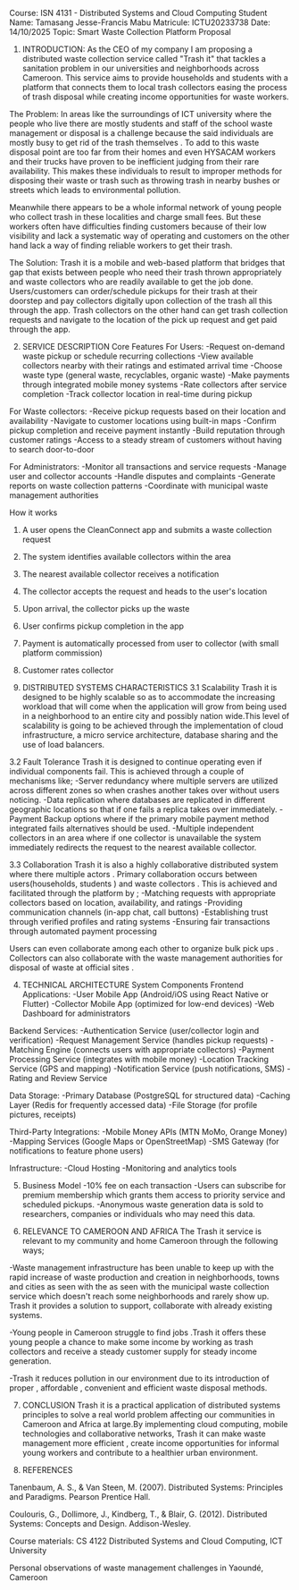 Course: ISN 4131 - Distributed Systems and Cloud Computing 
Student Name: Tamasang Jesse-Francis Mabu 
Matricule: ICTU20233738
Date: 14/10/2025
Topic: Smart Waste Collection Platform Proposal 

1. INTRODUCTION:
As the CEO of my company I am proposing a distributed waste collection service called "Trash it" that tackles a sanitation problem in our universities and neighborhoods across Cameroon. This service aims to provide households and students with a platform that connects them to local trash collectors easing the process of trash disposal while creating income opportunities for waste workers. 

The Problem:
In areas like the surroundings of ICT university where the people who live there are mostly students and staff of the school waste management or disposal is a challenge because the said individuals are mostly busy to get rid of the trash themselves . To add to this waste disposal point are too far from their homes and even HYSACAM workers and their trucks have proven to be inefficient judging from their rare availability. This makes these individuals to result to improper methods for disposing their waste or trash such as throwing trash in nearby bushes or streets which leads to environmental pollution.

Meanwhile there appears to be a whole informal network of young people who collect trash in these localities and charge small fees. But these workers often have difficulties finding customers because of their low visibility and lack a systematic way of operating and customers on the other hand lack a way of finding reliable workers to get their trash.

The Solution:
Trash it is a mobile and web-based platform that bridges that gap that exists between people who need their trash thrown appropriately and waste collectors who are readily available to get the job done. Users/customers can order/schedule pickups for their trash at their doorstep and pay collectors digitally upon collection of the trash all this through the app. Trash collectors on the other hand can get trash collection requests and navigate to the location of the pick up request and get paid through the app. 

2. SERVICE DESCRIPTION 
Core Features 
For Users:
-Request on-demand waste pickup or schedule recurring collections
-View available collectors nearby with their ratings and estimated arrival time
-Choose waste type (general waste, recyclables, organic waste)
-Make payments through integrated mobile money systems
-Rate collectors after service completion
-Track collector location in real-time during pickup

For Waste collectors:
-Receive pickup requests based on their location and availability
-Navigate to customer locations using built-in maps
-Confirm pickup completion and receive payment instantly
-Build reputation through customer ratings
-Access to a steady stream of customers without having to search door-to-door

For Administrators:
-Monitor all transactions and service requests
-Manage user and collector accounts
-Handle disputes and complaints
-Generate reports on waste collection patterns
-Coordinate with municipal waste management authorities

How it works 
1. A user opens the CleanConnect app and submits a waste collection request
2. The system identifies available collectors within the area
3. The nearest available collector receives a notification
4. The collector accepts the request and heads to the user's location
5. Upon arrival, the collector picks up the waste
6. User confirms pickup completion in the app
7. Payment is automatically processed from user to collector (with small platform commission)
8. Customer rates collector 

3. DISTRIBUTED SYSTEMS CHARACTERISTICS 
3.1 Scalability 
Trash it is designed to be highly scalable so as to accommodate the increasing workload that will come when the application will grow from being used in a neighborhood to an entire city and possibly nation wide.This level of scalability is going to be achieved through the implementation of cloud infrastructure, a micro service architecture, database sharing and the use of load balancers.

3.2 Fault Tolerance 
Trash it is designed to continue operating even if individual components fail. This is achieved through a couple of mechanisms like; 
-Server redundancy where multiple servers are utilized across different zones so when crashes another takes over without users noticing. 
-Data replication where databases are replicated in different geographic locations so that if one fails a replica takes over immediately.
-Payment Backup options where if the primary mobile payment method integrated fails alternatives should be used.
-Multiple independent collectors in an area where if one collector is unavailable the system immediately redirects the request to the nearest available collector.

3.3 Collaboration 
Trash it is also a highly collaborative distributed system where there multiple actors . Primary collaboration occurs between users(households, students ) and waste collectors . This is achieved and facilitated through the platform by ;
-Matching requests with appropriate collectors based on location, availability, and ratings
-Providing communication channels (in-app chat, call buttons)
-Establishing trust through verified profiles and rating systems
-Ensuring fair transactions through automated payment processing

Users can even collaborate among each other to organize bulk pick ups . Collectors can also collaborate with the waste management authorities for disposal of waste at official sites .

4. TECHNICAL ARCHITECTURE 
System Components 
Frontend Applications:
-User Mobile App (Android/iOS using React Native or Flutter)
-Collector Mobile App (optimized for low-end devices)
-Web Dashboard for administrators

Backend Services:
-Authentication Service (user/collector login and verification)
-Request Management Service (handles pickup requests)
-Matching Engine (connects users with appropriate collectors)
-Payment Processing Service (integrates with mobile money)
-Location Tracking Service (GPS and mapping)
-Notification Service (push notifications, SMS)
-Rating and Review Service

Data Storage:
-Primary Database (PostgreSQL for structured data)
-Caching Layer (Redis for frequently accessed data)
-File Storage (for profile pictures, receipts)

Third-Party Integrations:
-Mobile Money APIs (MTN MoMo, Orange Money)
-Mapping Services (Google Maps or OpenStreetMap)
-SMS Gateway (for notifications to feature phone users)

Infrastructure:
-Cloud Hosting 
-Monitoring and analytics tools

5. Business Model
-10% fee on each transaction 
-Users can subscribe for premium membership which grants them access to priority service and scheduled pickups.
-Anonymous waste generation data is sold to researchers, companies or individuals who may need this data.

6. RELEVANCE TO CAMEROON AND AFRICA
The Trash it service is relevant to my community and home Cameroon through the following ways;

-Waste management infrastructure has been unable to keep up with the rapid increase of waste production and creation in neighborhoods, towns and cities as seen with the as seen with the municipal waste collection service which doesn't reach some neighborhoods and rarely show up. Trash it provides a solution to support, collaborate with already existing systems.

-Young people in Cameroon struggle to find jobs .Trash it offers these young people a chance to make some income by working as trash collectors and receive a steady customer supply for steady income generation.

-Trash it reduces pollution in our environment due to its introduction of proper , affordable , convenient and efficient waste disposal methods.

7. CONCLUSION 
Trash it is a practical application of distributed systems principles to solve a real world problem affecting our communities in Cameroon and Africa at large.By implementing cloud computing, mobile technologies and collaborative networks, Trash it can make waste management more efficient , create income opportunities for informal young workers and contribute to a healthier urban environment. 

10. REFERENCES 

Tanenbaum, A. S., & Van Steen, M. (2007). Distributed Systems: Principles and Paradigms. Pearson Prentice Hall.

Coulouris, G., Dollimore, J., Kindberg, T., & Blair, G. (2012). Distributed Systems: Concepts and Design. Addison-Wesley.

Course materials: CS 4122 Distributed Systems and Cloud Computing, ICT University

Personal observations of waste management challenges in Yaoundé, Cameroon    